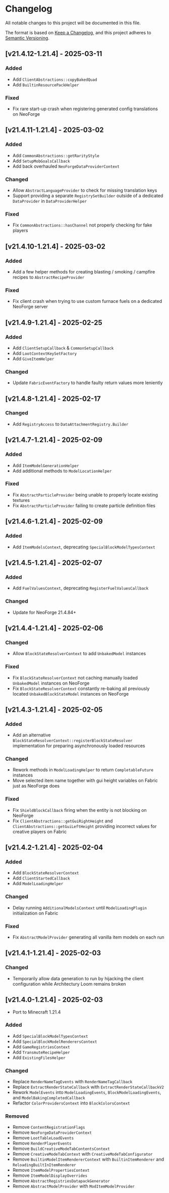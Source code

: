 # Changelog
All notable changes to this project will be documented in this file.

The format is based on [Keep a Changelog](https://keepachangelog.com/en/1.0.0/),
and this project adheres to [Semantic Versioning](https://semver.org/spec/v2.0.0.html).

## [v21.4.12-1.21.4] - 2025-03-11
### Added
- Add `ClientAbstractions::copyBakedQuad`
- Add `BuiltinResourcePackHelper`
### Fixed
- Fix rare start-up crash when registering generated config translations on NeoForge

## [v21.4.11-1.21.4] - 2025-03-02
### Added
- Add `CommonAbstractions::getRarityStyle`
- Add `SetupMobGoalsCallback`
- Add back overhauled `NeoForgeDataProviderContext`
### Changed
- Allow `AbstractLanguageProvider` to check for missing translation keys
- Support providing a separate `RegistrySetBuilder` outside of a dedicated `DataProvider` in `DataProviderHelper`
### Fixed
- Fix `CommonAbstractions::hasChannel` not properly checking for fake players

## [v21.4.10-1.21.4] - 2025-03-02
### Added
- Add a few helper methods for creating blasting / smoking / campfire recipes to `AbstractRecipeProvider`
### Fixed
- Fix client crash when trying to use custom furnace fuels on a dedicated NeoForge server

## [v21.4.9-1.21.4] - 2025-02-25
### Added
- Add `ClientSetupCallback` & `CommonSetupCallback`
- Add `LootContextKeySetFactory`
- Add `GiveItemHelper`
### Changed
- Update `FabricEventFactory` to handle faulty return values more leniently

## [v21.4.8-1.21.4] - 2025-02-17
### Changed
- Add `RegistryAccess` to `DataAttachmentRegistry.Builder`

## [v21.4.7-1.21.4] - 2025-02-09
### Added
- Add `ItemModelGenerationHelper`
- Add additional methods to `ModelLocationHelper`
### Fixed
- Fix `AbstractParticleProvider` being unable to properly locate existing textures
- Fix `AbstractParticleProvider` failing to create particle definition files

## [v21.4.6-1.21.4] - 2025-02-09
### Added
- Add `ItemModelsContext`, deprecating `SpecialBlockModelTypesContext`

## [v21.4.5-1.21.4] - 2025-02-07
### Added
- Add `FuelValuesContext`, deprecating `RegisterFuelValuesCallback`
### Changed
- Update for NeoForge 21.4.84+

## [v21.4.4-1.21.4] - 2025-02-06
### Changed
- Allow `BlockStateResolverContext` to add `UnbakedModel` instances
### Fixed
- Fix `BlockStateResolverContext` not caching manually loaded `UnbakedModel` instances on NeoForge
- Fix `BlockStateResolverContext` constantly re-baking all previously located `UnbakedBlockStateModel` instances on NeoForge

## [v21.4.3-1.21.4] - 2025-02-05
### Added
- Add an alternative `BlockStateResolverContext::registerBlockStateResolver` implementation for preparing asynchronously loaded resources 
### Changed
- Rework methods in `ModelLoadingHelper` to return `CompletableFuture` instances
- Move selected item name together with gui height variables on Fabric just as NeoForge does
### Fixed
- Fix `ShieldBlockCallback` firing when the entity is not blocking on NeoForge
- Fix `ClientAbstractions::getGuiRightHeight` and `ClientAbstractions::getGuiLeftHeight` providing incorrect values for creative players on Fabric

## [v21.4.2-1.21.4] - 2025-02-04
### Added
- Add `BlockStateResolverContext`
- Add `ClientStartedCallback`
- Add `ModelLoadingHelper`
### Changed
- Delay running `AdditionalModelsContext` until `ModelLoadingPlugin` initialization on Fabric
### Fixed
- Fix `AbstractModelProvider` generating all vanilla item models on each run

## [v21.4.1-1.21.4] - 2025-02-03
### Changed
- Temporarily allow data generation to run by hijacking the client configuration while Architectury Loom remains broken

## [v21.4.0-1.21.4] - 2025-02-03
- Port to Minecraft 1.21.4
### Added
- Add `SpecialBlockModelTypesContext`
- Add `SpecialBlockModelRenderersContext`
- Add `GameRegistriesContext`
- Add `TransmuteRecipeHelper`
- Add `ExistingFilesHelper`
### Changed
- Replace `RenderNameTagEvents` with `RenderNameTagCallback`
- Replace `ExtractRenderStateCallback` with `ExtractRenderStateCallbackV2`
- Rework `ModelEvents` into `ModelLoadingEvents`, `BlockModelLoadingEvents`, and `ModelBakingCompletedCallback`
- Refactor `ColorProvidersContext` into `BlockColorsContext`
### Removed
- Remove `ContentRegistrationFlags`
- Remove `NeoForgeDataProviderContext`
- Remove `LootTableLoadEvents`
- Remove `RenderPlayerEvents`
- Remove `BuildCreativeModeTabContentsContext`
- Remove `CreativeModeTabContext` with `CreativeModeTabConfigurator`
- Remove `BuiltinModelItemRendererContext` with `BuiltinItemRenderer` and `ReloadingBuiltInItemRenderer`
- Remove `ItemModelPropertiesContext`
- Remove `ItemModelDisplayOverrides`
- Remove `AbstractRegistriesDatapackGenerator`
- Remove `AbstractModelProvider` with `ModItemModelProvider`
